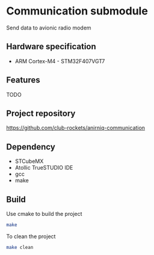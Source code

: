 # Communication submodule

Send data to avionic radio modem

## Hardware specification
- ARM Cortex-M4 - STM32F407VGT7

## Features

TODO

## Project repository

https://github.com/club-rockets/anirniq-communication

## Dependency

- STCubeMX
- Atollic TrueSTUDIO IDE
- gcc
- make

## Build

Use cmake to build the project

```bash
make
```

To clean the project

```bash
make clean
```
